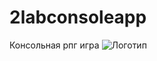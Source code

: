 # 2labconsoleapp
 Консольная рпг игра
![Логотип](https://octodex.github.com/images/orderedlistocat.png "Логотип GitHub")